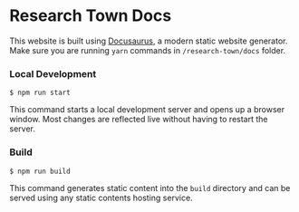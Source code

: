 # Research Town Docs

This website is built using [Docusaurus](https://docusaurus.io/), a modern static website generator. Make sure you are running `yarn` commands in `/research-town/docs` folder.


### Local Development

```
$ npm run start
```

This command starts a local development server and opens up a browser window. Most changes are reflected live without having to restart the server.

### Build

```
$ npm run build
```

This command generates static content into the `build` directory and can be served using any static contents hosting service.
